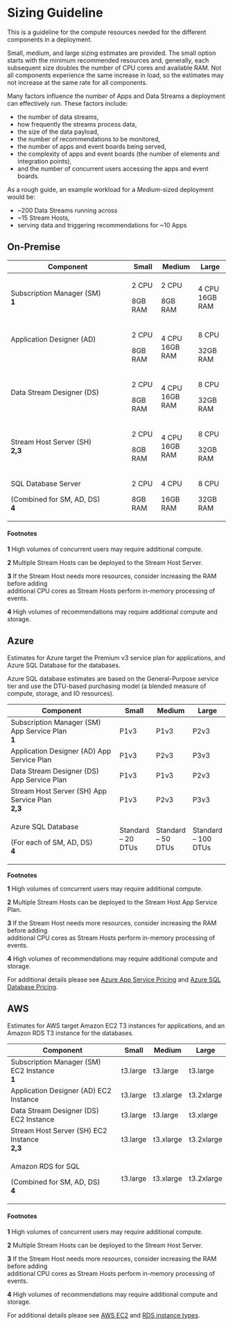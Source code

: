 # Sizing Guideline

This is a guideline for the compute resources needed for the different components in a deployment.

Small, medium, and large sizing estimates are provided. The small option starts with the minimum recommended resources and, generally, each subsequent size doubles the number of CPU cores and available RAM. Not all components experience the same increase in load, so the estimates may not increase at the same rate for all components.

Many factors influence the number of Apps and Data Streams a deployment can effectively run. These factors include:

* the number of data streams,
* how frequently the streams process data,
* the size of the data payload,
* the number of recommendations to be monitored,
* the number of apps and event boards being served,
* the complexity of apps and event boards (the number of elements and integration points),
* and the number of concurrent users accessing the apps and event boards.

As a rough guide, an example workload for a _Medium_-sized deployment would be:

* \~200 Data Streams running across
* \~15 Stream Hosts,
* serving data and triggering recommendations for \~10 Apps

## On-Premise

<table><thead><tr><th width="263">Component</th><th>Small</th><th>Medium</th><th>Large</th></tr></thead><tbody><tr><td>Subscription Manager (SM) <br><strong>1</strong><br></td><td><p>2 CPU</p><p>8GB RAM</p></td><td><p>2 CPU</p><p>8GB RAM</p></td><td>4 CPU<br>16GB RAM</td></tr><tr><td><p>Application Designer (AD)</p><p><br> </p></td><td><p>2 CPU</p><p>8GB RAM</p></td><td>4 CPU<br>16GB RAM</td><td><p>8 CPU</p><p>32GB RAM</p></td></tr><tr><td>Data Stream Designer (DS)<br><br></td><td><p>2 CPU</p><p>8GB RAM</p></td><td>4 CPU<br>16GB RAM</td><td><p>8 CPU</p><p>32GB RAM</p></td></tr><tr><td>Stream Host Server (SH) <br><strong>2,3</strong><br></td><td><p>2 CPU</p><p>8GB RAM</p></td><td>4 CPU<br>16GB RAM</td><td><p>8 CPU</p><p>32GB RAM</p></td></tr><tr><td><p>SQL Database Server </p><p>(Combined for SM, AD, DS) <br><strong>4</strong></p></td><td><p>2 CPU</p><p>8GB RAM</p></td><td><p>4 CPU</p><p>16GB RAM</p></td><td><p>8 CPU</p><p>32GB RAM</p></td></tr></tbody></table>

<!-- unsupported tag removed -->
#### **Footnotes**

**1** High volumes of concurrent users may require additional compute.

**2** Multiple Stream Hosts can be deployed to the Stream Host Server.

**3** If the Stream Host needs more resources, consider increasing the RAM before adding\
&#x20;  additional CPU cores as Stream Hosts perform in-memory processing of events.

**4** High volumes of recommendations may require additional compute and storage.
<!-- unsupported tag removed -->

## Azure

Estimates for Azure target the Premium v3 service plan for applications, and Azure SQL Database for the databases.

Azure SQL database estimates are based on the General-Purpose service tier and use the DTU-based purchasing model (a blended measure of compute, storage, and IO resources).

<table><thead><tr><th width="257">Component</th><th>Small</th><th>Medium</th><th>Large</th></tr></thead><tbody><tr><td>Subscription Manager (SM) App Service Plan<br><strong>1</strong></td><td>P1v3</td><td>P1v3</td><td>P2v3</td></tr><tr><td>Application Designer (AD) App Service Plan<br></td><td>P1v3</td><td>P2v3</td><td>P3v3</td></tr><tr><td>Data Stream Designer (DS) App Service Plan<br></td><td>P1v3</td><td>P1v3</td><td>P2v3</td></tr><tr><td>Stream Host Server (SH) App Service Plan<br><strong>2,3</strong></td><td>P1v3</td><td>P2v3</td><td>P3v3</td></tr><tr><td><p>Azure SQL Database  </p><p>(For each of SM, AD, DS) <br><strong>4</strong></p></td><td>Standard – 20 DTUs</td><td>Standard – 50 DTUs</td><td>Standard – 100 DTUs</td></tr></tbody></table>

<!-- unsupported tag removed -->
**Footnotes**

**1** High volumes of concurrent users may require additional compute.

**2** Multiple Stream Hosts can be deployed to the Stream Host App Service Plan.

**3** If the Stream Host needs more resources, consider increasing the RAM before adding \
&#x20;  additional CPU cores as Stream Hosts perform in-memory processing of events.

**4** High volumes of recommendations may require additional compute and storage.
<!-- unsupported tag removed -->

For additional details please see [Azure App Service Pricing](https://azure.microsoft.com/en-au/pricing/details/app-service/windows/) and [Azure SQL Database Pricing](https://azure.microsoft.com/en-au/pricing/details/azure-sql-database/single/#pricing).

## AWS

Estimates for AWS target Amazon EC2 T3 instances for applications, and an Amazon RDS T3 instance for the databases.

<table><thead><tr><th width="264">Component</th><th>Small</th><th>Medium</th><th>Large</th></tr></thead><tbody><tr><td>Subscription Manager (SM) EC2 Instance<br><strong>1</strong></td><td>t3.large</td><td>t3.large</td><td>t3.large</td></tr><tr><td>Application Designer (AD) EC2 Instance<br></td><td>t3.large</td><td>t3.xlarge</td><td>t3.2xlarge</td></tr><tr><td>Data Stream Designer (DS) EC2 Instance<br></td><td>t3.large</td><td>t3.large</td><td>t3.xlarge</td></tr><tr><td>Stream Host Server (SH) EC2 Instance<br><strong>2,3</strong></td><td>t3.large</td><td>t3.xlarge</td><td>t3.2xlarge</td></tr><tr><td><p>Amazon RDS for SQL   </p><p>(Combined for SM, AD, DS) <br><strong>4</strong></p></td><td>t3.large</td><td>t3.xlarge</td><td>t3.2xlarge</td></tr></tbody></table>

<!-- unsupported tag removed -->
#### **Footnotes**

**1** High volumes of concurrent users may require additional compute.

**2** Multiple Stream Hosts can be deployed to the Stream Host Server.

**3** If the Stream Host needs more resources, consider increasing the RAM before adding \
&#x20;  additional CPU cores as Stream Hosts perform in-memory processing of events.

**4** High volumes of recommendations may require additional compute and storage.
<!-- unsupported tag removed -->

For additional details please see [AWS EC2](https://aws.amazon.com/ec2/instance-types/) and [RDS instance types](https://aws.amazon.com/rds/instance-types/).
